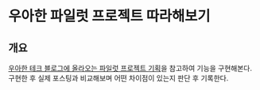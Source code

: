 # 우아한 파일럿 프로젝트 따라해보기
## 개요
[우아한 테크 블로그에 올라오는 파일럿 프로젝트 기획](https://techblog.woowahan.com/?s=%ED%8C%8C%EC%9D%BC%EB%9F%BF)을 참고하여 기능을 구현해본다.  
구현한 후 실제 포스팅과 비교해보며 어떤 차이점이 있는지 판단 후 기록한다.  


